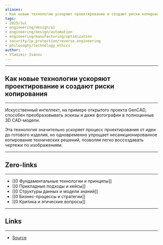 ```yaml
---
aliases: 
- Как новые технологии ускоряют проектирование и создают риски копирования 
tags:
- 2025/Jul
- engineering/design/ai
- engineering/design/automation
- engineering/manufacturing/optimization
- security/ip_protection/reverse_engineering
- philosophy/technology_ethics
author:
- Vladimir Ivanov
---
```

-----
##  Как новые технологии ускоряют проектирование и создают риски копирования 
-----
Искусственный интеллект, на примере открытого проекта GenCAD, способен преобразовывать эскизы и даже фотографии в полноценные 3D CAD-модели. 

Эта технология значительно ускоряет процесс проектирования от идеи до готового изделия, но одновременно упрощает несанкционированное копирование технических решений, позволяя легко воссоздавать чертежи по изображениям.

---
## Zero-links
---
- [[0 Фундаментальные технологии и принципы]]
- [[0 Прикладные подходы и кейсы]]
- [[0 Структуры данных и модели знаний]]
- [[0 Бизнес-процессы и стратегии]]
- [[0 Критика и этические вопросы]]

---
## Links
---
- [Source](https://t.me/turboproject/1880)